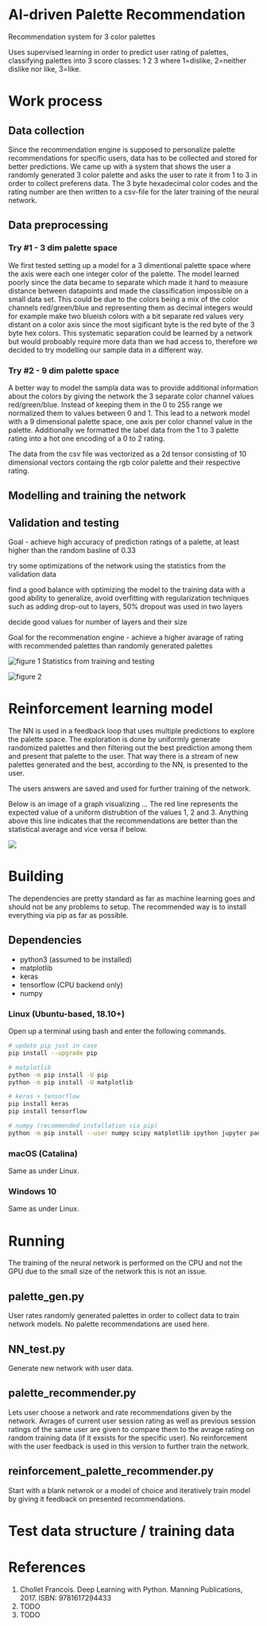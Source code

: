 # AI-driven Palette Recommendation
Recommendation system for 3 color palettes

Uses supervised learning in order to predict user rating of palettes, classifying palettes into 3 score classes: 1 2 3 where 1=dislike, 2=neither dislike nor like, 3=like.

# Work process


## Data collection
Since the recommendation engine is supposed to personalize palette recommendations for specific users, data has to be collected and stored for better predictions. We came up with a system that shows the user a randomly generated 3 color palette and asks the user to rate it from 1 to 3 in order to collect preferens data. The 3 byte hexadecimal color codes and the rating number are then written to a csv-file for the later training of the neural network. 

## Data preprocessing

### Try #1 - 3 dim palette space
We first tested setting up a model for a 3 dimentional palette space where the axis were each one integer color of the palette. The model learned poorly since the data became to separate which made it hard to measure distance between datapoints and made the classification impossible on a small data set. This could be due to the colors being a mix of the color channels red/green/blue and representing them as decimal integers would for example make two blueish colors with a bit separate red values very distant on a color axis since the most sigificant byte is the red byte of the 3 byte hex colors. This systematic separation could be learned by a network but would proboably require more data than we had access to, therefore we decided to try modelling our sample data in a different way.

### Try #2 - 9 dim palette space
A better way to model the sampla data was to provide additional information about the colors by giving the network the 3 separate color channel values red/green/blue. Instead of keeping them in the 0 to 255 range we normalized them to values between 0 and 1. This lead to a network model with a 9 dimensional palette space, one axis per color channel value in the palette. Additionally we formatted the label data from the 1 to 3 palette rating into a hot one encoding of a 0 to 2 rating. 

The data from the csv file was vectorized as a 2d tensor consisting of 10 dimensional vectors containg the rgb color palette and their respective rating. 

## Modelling and training the network

## Validation and testing

Goal - achieve high accuracy of prediction ratings of a palette, at least higher than the random basline of 0.33

try some optimizations of the network using the statistics from the validation data 

find a good balance with optimizing the model to the training data with a good ability to generalize, avoid overfitting with regularization techniques such as adding drop-out to layers, 50% dropout was used in two layers

decide good values for number of layers and their size 

Goal for the recommenation engine - achieve a higher avarage of rating with recommended palettes than randomly generated palettes

![figure 1](Models/plots/net72acc.png)
Statistics from training and testing 

![figure 2](Models/plots/net76acc.png) 

# Reinforcement learning model
The NN is used in a feedback loop that uses multiple predictions to explore the palette space. The exploration is done by uniformly generate randomized palettes and then filtering out the best prediction among them and present that palette to the user. That way there is a stream of new palettes generated and the best, according to the NN, is presented to the user. 

The users answers are saved and used for further training of the network.

Below is an image of a graph visualizing ... 
The red line represents the expected value of a uniform distrubtion of the values 1, 2 and 3. Anything above this line indicates that the recommendations are better than the statistical average and vice versa if below.

![](Models/plots/Stats.png)

# Building
The dependencies are pretty standard as far as machine learning goes and should not be any problems to setup. The recommended way is to install everything via pip as far as possible. 

## Dependencies
- python3 (assumed to be installed)
- matplotlib
- keras
- tensorflow (CPU backend only)
- numpy

### Linux (Ubuntu-based, 18.10+)
Open up a terminal using bash and enter the following commands.
```bash
# update pip just in case
pip install --upgrade pip

# matplotlib
python -m pip install -U pip
python -m pip install -U matplotlib

# keras + tensorflow
pip install keras
pip install tensorflow

# numpy (recommended installation via pip)
python -m pip install --user numpy scipy matplotlib ipython jupyter pandas sympy nose
```

### macOS (Catalina)
Same as under Linux.

### Windows 10 
Same as under Linux.

# Running 
The training of the neural network is performed on the CPU and not the GPU due to the small size of the network this is not an issue.

## palette_gen.py
User rates randomly generated palettes in order to collect data to train network models. No palette recommendations are used here.

## NN_test.py
Generate new network with user data.

## palette_recommender.py
Lets user choose a network and rate recommendations given by the network. Avrages of current user session rating as well as previous session ratings of the same user are given to compare them to the avrage rating on random training data (if it exsists for the specific user). No reinforcement with the user feedback is used in this version to further train the network.

## reinforcement_palette_recommender.py
Start with a blank netwrok or a model of choice and iteratively train model by giving it feedback on presented recommendations.

# Test data structure / training data

# References
1. Chollet Francois. Deep Learning with Python. Manning Publications, 2017. ISBN: 9781617294433  
2. TODO
3. TODO